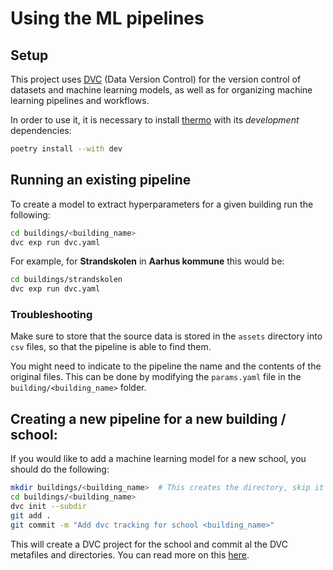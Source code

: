 # Using the ML pipelines

## Setup

This project uses [DVC](https://dvc.org/) (Data Version Control) for the version control of datasets and machine learning models, as well as for organizing machine learning pipelines and workflows.

In order to use it, it is necessary to install [thermo](https://nttdatainnovation.github.io/thermo/) with its *development* dependencies:
```bash
poetry install --with dev
```

## Running an existing pipeline

To create a model to extract hyperparameters for a given building run the following:
```bash
cd buildings/<building_name>
dvc exp run dvc.yaml
```

For example, for **Strandskolen** in **Aarhus kommune** this would be:
```bash
cd buildings/strandskolen
dvc exp run dvc.yaml
```

### Troubleshooting
Make sure to store that the source data is stored in the `assets` directory into `csv` files, so that the pipeline is able to find them.

You might need to indicate to the pipeline the name and the contents of the original files. This can be done by modifying the `params.yaml` file in the `building/<building_name>` folder.

## Creating a new pipeline for a new building / school:
If you would like to add a machine learning model for a new school, you should do the following:

```bash
mkdir buildings/<building_name>  # This creates the directory, skip it if you already have one
cd buildings/<building_name>
dvc init --subdir
git add .
git commit -m "Add dvc tracking for school <building_name>"
```

This will create a DVC project for the school and commit al the DVC metafiles and directories. You can read more on this [here](https://dvc.org/doc/user-guide/basic-concepts/dvc-project).
